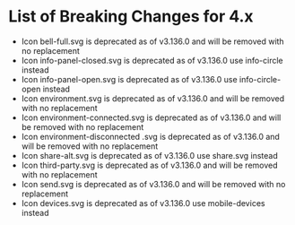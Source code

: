 # List of Breaking Changes for 4.x

-   Icon bell-full.svg is deprecated as of v3.136.0 and will be removed with no replacement
-   Icon info-panel-closed.svg is deprecated as of v3.136.0 use info-circle instead
-   Icon info-panel-open.svg is deprecated as of v3.136.0 use info-circle-open instead
-   Icon environment.svg is deprecated as of v3.136.0 and will be removed with no replacement
-   Icon environment-connected.svg is deprecated as of v3.136.0 and will be removed with no replacement
-   Icon environment-disconnected .svg is deprecated as of v3.136.0 and will be removed with no replacement
-   Icon share-alt.svg is deprecated as of v3.136.0 use share.svg instead
-   Icon third-party.svg is deprecated as of v3.136.0 and will be removed with no replacement
-   Icon send.svg is deprecated as of v3.136.0 and will be removed with no replacement
-   Icon devices.svg is deprecated as of v3.136.0 use mobile-devices instead
